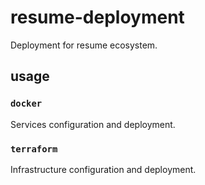 # resume-deployment
Deployment for resume ecosystem.

## usage

### `docker`
Services configuration and deployment.

### `terraform`
Infrastructure configuration and deployment.
